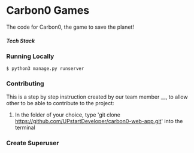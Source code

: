# Carbon0 Games
The code for Carbon0, the game to save the planet!

##### Tech Stack

### Running Locally


    $ python3 manage.py runserver

### Contributing
This is a step by step instruction created by our team member __, to allow other to be able to contribute to the project:

1. In the folder of your choice, type 'git clone https://github.com/UPstartDeveloper/carbon0-web-app.git' into the terminal

### Create Superuser
